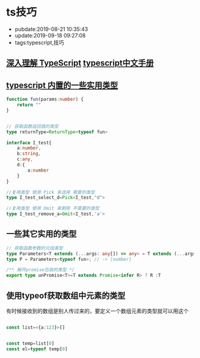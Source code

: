 # ts技巧

- pubdate:2019-08-21 10:35:43
- update:2019-09-18 09:27:08
- tags:typescript,技巧

[深入理解 TypeScript](./深入了解Typescript.md)
[typescript中文手册](./typescript中文手册.md)
---------

## [typescript 内置的一些实用类型](https://www.typescriptlang.org/docs/handbook/utility-types.html)

```typescript
function fun(params:number) {
    return ""
}


// 获取函数返回值的类型
type returnType=ReturnType<typeof fun>

interface I_test{
    a:number,
    b:string,
    c:any,
    d:{
        a:number
    }
}

//复用类型 使用 Pick 来选择 需要的类型
type I_test_select_d=Pick<I_test,"d">

//复用类型 使用 Omit 来剔除 不需要的类型
type I_test_remove_a=Omit<I_test,'a'>

```

## 一些其它实用的类型

```typescript
// 获取函数参数的元组类型
type Parameters<T extends (...args: any[]) => any> = T extends (...args: infer P) => any ? P : never;
type P = Parameters<typeof fun>; // -> [number]

/** 解开promise包装的类型 */
export type unPromise<T>=T extends Promise<infer R> ? R :T
```

## 使用typeof获取数组中元素的类型

有时候接收到的数组是别人传过来的，要定义一个数组元素的类型就可以用这个

```typescript

const list=<{a:123}>[]


const temp=list[0]
const el=typeof temp[0]

```

